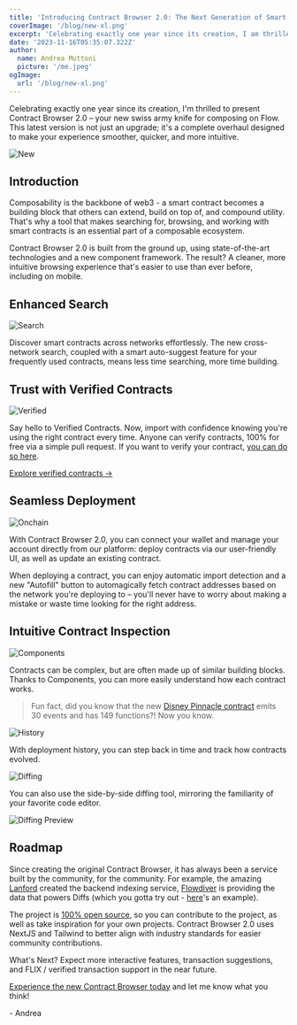 ```yaml
---
title: 'Introducing Contract Browser 2.0: The Next Generation of Smart Contract Development'
coverImage: '/blog/new-xl.png'
excerpt: 'Celebrating exactly one year since its creation, I am thrilled to present Contract Browser 2.0 - the best way to discover smart contracts on Flow. This latest version is not just an upgrade; it is a complete overhaul designed to make your experience smoother, quicker, and more intuitive.'
date: '2023-11-16T05:35:07.322Z'
author:
  name: Andrea Muttoni
  picture: '/me.jpeg'
ogImage:
  url: '/blog/new-xl.png'
---
```


Celebrating exactly one year since its creation, I'm thrilled to present Contract Browser 2.0 – your new swiss army knife for composing on Flow. This latest version is not just an upgrade; it's a complete overhaul designed to make your experience smoother, quicker, and more intuitive.

![New](/blog/new.png)

## Introduction

Composability is the backbone of web3 - a smart contract becomes a building block that others can extend, build on top of, and compound utility. That's why a tool that makes searching for, browsing, and working with smart contracts is an essential part of a composable ecosystem. 

Contract Browser 2.0 is built from the ground up, using state-of-the-art technologies and a new component framework. The result? A cleaner, more intuitive browsing experience that's easier to use than ever before, including on mobile.

## Enhanced Search

![Search](/blog/search.png)

Discover smart contracts across networks effortlessly. The new cross-network search, coupled with a smart auto-suggest feature for your frequently used contracts, means less time searching, more time building.

## Trust with Verified Contracts

![Verified](/blog/verified.png)

Say hello to Verified Contracts. Now, import with confidence knowing you're using the right contract every time. Anyone can verify contracts, 100% for free via a simple pull request. If you want to verify your contract, [you can do so here](https://github.com/muttoni/contract-browser/blob/main/lib/verified-contracts.ts). 

[Explore verified contracts &rarr;](/verified)

## Seamless Deployment

![Onchain](/blog/onchain.png)

With Contract Browser 2.0, you can connect your wallet and manage your account directly from our platform: deploy contracts via our user-friendly UI, as well as update an existing contract. 

When deploying a contract, you can enjoy automatic import detection and a new "Autofill" button to automagically fetch contract addresses based on the network you're deploying to – you'll never have to worry about making a mistake or waste time looking for the right address.

## Intuitive Contract Inspection

![Components](/blog/components.png)

Contracts can be complex, but are often made up of similar building blocks. Thanks to Components, you can more easily understand how each contract works.

> Fun fact, did you know that the new [Disney Pinnacle contract](https://contractbrowser.com/A.edf9df96c92f4595.Pinnacle/components) emits 30 events and has 149 functions?! Now you know. 

![History](/blog/history.png)

With deployment history, you can step back in time and track how contracts evolved. 

![Diffing](/blog/diffs.png)

You can also use the side-by-side diffing tool, mirroring the familiarity of your favorite code editor.

![Diffing Preview](/blog/diffs-2.png)

## Roadmap

Since creating the original Contract Browser, it has always been a service built by the community, for the community. For example, the amazing [Lanford](https://github.com/LanfordCai) created the backend indexing service, [Flowdiver](https://flowdiver.io) is providing the data that powers Diffs (which you gotta try out - [here](https://contractbrowser.com/A.1d7e57aa55817448.MetadataViews/events)'s an example). 

The project is [100% open source](https://github.com/muttoni/contract-browser), so you can contribute to the project, as well as take inspiration for your own projects. Contract Browser 2.0 uses NextJS and Tailwind to better align with industry standards for easier community contributions.

What's Next? Expect more interactive features, transaction suggestions, and FLIX / verified transaction support in the near future.

[Experience the new Contract Browser today](https://contractbrowser.com) and let me know what you think!

\- Andrea